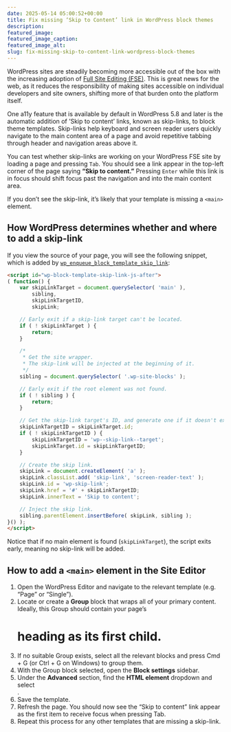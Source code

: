 ```yaml
---
date: 2025-05-14 05:00:52+00:00
title: Fix missing ‘Skip to Content’ link in WordPress block themes
description:
featured_image:
featured_image_caption:
featured_image_alt:
slug: fix-missing-skip-to-content-link-wordpress-block-themes
---
```


WordPress sites are steadily becoming more accessible out of the box with the increasing adoption of [Full Site Editing \(FSE\)](https://fullsiteediting.com/lessons/what-is-full-site-editing/). This is great news for the web, as it reduces the responsibility of making sites accessible on individual developers and site owners, shifting more of that burden onto the platform itself.

One a11y feature that is available by default in WordPress 5.8 and later is the automatic addition of ’Skip to content’ links, known as skip-links, to block theme templates. Skip-links help keyboard and screen reader users quickly navigate to the main content area of a page and avoid repetitive tabbing through header and navigation areas above it.

You can test whether skip-links are working on your WordPress FSE site by loading a page and pressing `Tab`. You should see a link appear in the top-left corner of the page saying **“Skip to content.”** Pressing `Enter` while this link is in focus should shift focus past the navigation and into the main content area.

If you don’t see the skip-link, it’s likely that your template is missing a `<main>` element.

## How WordPress determines whether and where to add a skip-link

If you view the source of your page, you will see the following snippet, which is added by [`wp_enqueue_block_template_skip_link`](https://github.com/WordPress/WordPress/blob/6.4/wp-includes/theme-templates.php#L109C10-L109C45):

```html
<script id="wp-block-template-skip-link-js-after">
( function() {
	var skipLinkTarget = document.querySelector( 'main' ),
		sibling,
		skipLinkTargetID,
		skipLink;

	// Early exit if a skip-link target can't be located.
	if ( ! skipLinkTarget ) {
		return;
	}

	/*
	 * Get the site wrapper.
	 * The skip-link will be injected at the beginning of it.
	 */
	sibling = document.querySelector( '.wp-site-blocks' );

	// Early exit if the root element was not found.
	if ( ! sibling ) {
		return;
	}

	// Get the skip-link target's ID, and generate one if it doesn't exist.
	skipLinkTargetID = skipLinkTarget.id;
	if ( ! skipLinkTargetID ) {
		skipLinkTargetID = 'wp--skip-link--target';
		skipLinkTarget.id = skipLinkTargetID;
	}

	// Create the skip link.
	skipLink = document.createElement( 'a' );
	skipLink.classList.add( 'skip-link', 'screen-reader-text' );
	skipLink.id = 'wp-skip-link';
	skipLink.href = '#' + skipLinkTargetID;
	skipLink.innerText = 'Skip to content';

	// Inject the skip link.
	sibling.parentElement.insertBefore( skipLink, sibling );
}() );
</script>
```

Notice that if no main element is found (`skipLinkTarget`), the script exits early, meaning no skip-link will be added.

## How to add a `<main>` element in the Site Editor

1. Open the WordPress Editor and navigate to the relevant template (e.g. “Page” or “Single”).
2. Locate or create a **Group** block that wraps all of your primary content. Ideally, this Group should contain your page’s <h1> heading as its first child.
3. If no suitable Group exists, select all the relevant blocks and press Cmd + G (or Ctrl + G on Windows) to group them.
4. With the Group block selected, open the **Block settings** sidebar.
5. Under the **Advanced** section, find the **HTML element** dropdown and select <main>.
6. Save the template.
7. Refresh the page. You should now see the “Skip to content” link appear as the first item to receive focus when pressing Tab.
8. Repeat this process for any other templates that are missing a skip-link.
